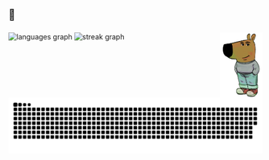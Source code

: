 ## 🥰

###

<img align="right" height="130" src="https://github.com/paul-hartwich/paul-hartwich/blob/main/chill_guy.png?raw=true"  />

###

<div align="left">
<picture>
  <source media="(prefers-color-scheme: dark)" srcset="https://github-readme-stats.vercel.app/api/top-langs?username=paul-hartwich&locale=en&hide_title=true&layout=compact&card_width=320&langs_count=4&theme=react&hide_border=true&order=2" />
  <source media="(prefers-color-scheme: light)" srcset="https://github-readme-stats.vercel.app/api/top-langs?username=paul-hartwich&locale=en&hide_title=true&layout=compact&card_width=320&langs_count=4&theme=default&hide_border=true&order=2" />
  <img src="https://github-readme-stats.vercel.app/api/top-langs?username=paul-hartwich&locale=en&hide_title=true&layout=compact&card_width=320&langs_count=4&theme=default&hide_border=true&order=2" height="130" alt="languages graph" />
</picture>

<picture>
  <source media="(prefers-color-scheme: dark)" srcset="https://streak-stats.demolab.com?user=paul-hartwich&locale=en&mode=daily&theme=react&hide_border=true&border_radius=5&date_format=j/n%5B/Y%5D&order=3" />
  <source media="(prefers-color-scheme: light)" srcset="https://streak-stats.demolab.com?user=paul-hartwich&locale=en&mode=daily&theme=default&hide_border=true&border_radius=5&date_format=j/n%5B/Y%5D&order=3" />
  <img src="https://streak-stats.demolab.com?user=paul-hartwich&locale=en&mode=daily&theme=default&hide_border=true&border_radius=5&date_format=j/n%5B/Y%5D&order=3" height="130" alt="streak graph" />
</picture>

</div>



<br clear="both">

<picture>
  <source media="(prefers-color-scheme: dark)" srcset="https://raw.githubusercontent.com/paul-hartwich/paul-hartwich/output/github-snake-dark.svg" />
  <source media="(prefers-color-scheme: light)" srcset="https://raw.githubusercontent.com/paul-hartwich/paul-hartwich/output/github-snake.svg" />
  <img alt="github-snake" src="https://raw.githubusercontent.com/paul-hartwich/paul-hartwich/output/github-snake.svg" />
</picture>

###
